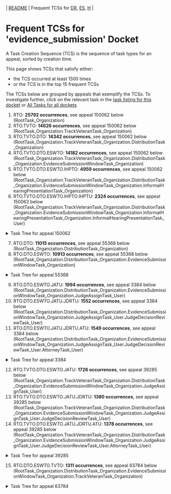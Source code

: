 <!-- DO NOT EDIT THIS FILE.  This file is autogenerated. -->
| [README](../README.md) | Frequent TCSs for [DR](../docs-DR/freq-taskcreation.md), [ES](../docs-ES/freq-taskcreation.md), [H](../docs-H/freq-taskcreation.md) |

# Frequent TCSs for 'evidence_submission' Docket

A Task Creation Sequence (TCS) is the sequence of task types for an appeal, sorted by creation time.

This page shows TCSs that satisfy either:
* the TCS occurred at least 1500 times
* or the TCS is in the top 15 frequent TCSs

The TCSs below are grouped by appeals that exemplify the TCSs.
To investigate further, click on the relevant task in the [task listing for this docket](tasklist.md)
or [All Tasks for all dockets](../alltasks.md)

1. RTO: **25792 occurrences**, see appeal 150062 below  
  (RootTask_Organization)  
2. RTO.TVTO: **14626 occurrences**, see appeal 150062 below  
  (RootTask_Organization.TrackVeteranTask_Organization)  
3. RTO.TVTO.DTO: **14342 occurrences**, see appeal 150062 below  
  (RootTask_Organization.TrackVeteranTask_Organization.DistributionTask_Organization)  
4. RTO.TVTO.DTO.ESWTO: **14182 occurrences**, see appeal 150062 below  
  (RootTask_Organization.TrackVeteranTask_Organization.DistributionTask_Organization.EvidenceSubmissionWindowTask_Organization)  
5. RTO.TVTO.DTO.ESWTO.IHPTO: **4959 occurrences**, see appeal 150062 below  
  (RootTask_Organization.TrackVeteranTask_Organization.DistributionTask_Organization.EvidenceSubmissionWindowTask_Organization.InformalHearingPresentationTask_Organization)  
6. RTO.TVTO.DTO.ESWTO.IHPTO.IHPTU: **2324 occurrences**, see appeal 150062 below  
  (RootTask_Organization.TrackVeteranTask_Organization.DistributionTask_Organization.EvidenceSubmissionWindowTask_Organization.InformalHearingPresentationTask_Organization.InformalHearingPresentationTask_User)  
  
  <details><summary markdown='span'>Task Tree for appeal 150062</summary>  
    
  ![150062](uml/150062.png)  
    
  <details><summary markdown='span'>UML code for task tree for appeal 150062</summary>  
    
  ```  
  @startuml  
  skinparam {  
    ObjectBorderColor #555  
    ObjectBorderThickness 0  
    ObjectFontStyle bold  
    ObjectFontSize 14  
    ObjectAttributeFontColor #333  
    ObjectAttributeFontSize 12  
  }  
    object 0.RootTask #8dd3c7 {  
  Organization  
  }  
    object 1.TrackVeteranTask #bebada {  
  Organization  
  }  
    object 2.DistributionTask #ffffb3 {  
  Organization  
  }  
    object 3.EvidenceSubmissionWindowTask #fccde5 {  
  Organization  
  }  
    object 4.InformalHearingPresentationTask #fdb462 {  
  Organization  
  }  
    object 5.InformalHearingPresentationTask #fdb462 {  
  User  
  }  
    object 6.InformalHearingPresentationTask #fdb462 {  
  User  
  }  
    object 7.JudgeAssignTask #ccebc5 {  
  User  
  }  
    object 8.JudgeDecisionReviewTask #d9d9d9 {  
  User  
  }  
    object 9.AttorneyTask #bc80bd {  
  User  
  }  
    object 10.BvaDispatchTask #b3de69 {  
  Organization  
  }  
    object 11.BvaDispatchTask #b3de69 {  
  User  
  }  
  0.RootTask -- 1.TrackVeteranTask  
  0.RootTask -- 2.DistributionTask  
  2.DistributionTask -- 3.EvidenceSubmissionWindowTask  
  2.DistributionTask -- 4.InformalHearingPresentationTask  
  4.InformalHearingPresentationTask -- 5.InformalHearingPresentationTask  
  4.InformalHearingPresentationTask -- 6.InformalHearingPresentationTask  
  0.RootTask -- 7.JudgeAssignTask  
  0.RootTask -- 8.JudgeDecisionReviewTask  
  8.JudgeDecisionReviewTask -- 9.AttorneyTask  
  0.RootTask -- 10.BvaDispatchTask  
  10.BvaDispatchTask -- 11.BvaDispatchTask  
  @enduml  
  ```  
  </details>  
    
  </details>  
    
  
7. RTO.DTO: **11015 occurrences**, see appeal 55368 below  
  (RootTask_Organization.DistributionTask_Organization)  
8. RTO.DTO.ESWTO: **10913 occurrences**, see appeal 55368 below  
  (RootTask_Organization.DistributionTask_Organization.EvidenceSubmissionWindowTask_Organization)  
  
  <details><summary markdown='span'>Task Tree for appeal 55368</summary>  
    
  ![55368](uml/55368.png)  
    
  <details><summary markdown='span'>UML code for task tree for appeal 55368</summary>  
    
  ```  
  @startuml  
  skinparam {  
    ObjectBorderColor #555  
    ObjectBorderThickness 0  
    ObjectFontStyle bold  
    ObjectFontSize 14  
    ObjectAttributeFontColor #333  
    ObjectAttributeFontSize 12  
  }  
    object 0.RootTask #8dd3c7 {  
  Organization  
  }  
    object 1.TrackVeteranTask #bebada {  
  Organization  
  }  
    object 2.DistributionTask #ffffb3 {  
  Organization  
  }  
    object 3.EvidenceSubmissionWindowTask #fccde5 {  
  Organization  
  }  
  0.RootTask -- 1.TrackVeteranTask  
  0.RootTask -- 2.DistributionTask  
  2.DistributionTask -- 3.EvidenceSubmissionWindowTask  
  @enduml  
  ```  
  </details>  
    
  </details>  
    
  
9. RTO.DTO.ESWTO.JATU: **1994 occurrences**, see appeal 3384 below  
  (RootTask_Organization.DistributionTask_Organization.EvidenceSubmissionWindowTask_Organization.JudgeAssignTask_User)  
10. RTO.DTO.ESWTO.JATU.JDRTU: **1552 occurrences**, see appeal 3384 below  
  (RootTask_Organization.DistributionTask_Organization.EvidenceSubmissionWindowTask_Organization.JudgeAssignTask_User.JudgeDecisionReviewTask_User)  
11. RTO.DTO.ESWTO.JATU.JDRTU.ATU: **1549 occurrences**, see appeal 3384 below  
  (RootTask_Organization.DistributionTask_Organization.EvidenceSubmissionWindowTask_Organization.JudgeAssignTask_User.JudgeDecisionReviewTask_User.AttorneyTask_User)  
  
  <details><summary markdown='span'>Task Tree for appeal 3384</summary>  
    
  ![3384](uml/3384.png)  
    
  <details><summary markdown='span'>UML code for task tree for appeal 3384</summary>  
    
  ```  
  @startuml  
  skinparam {  
    ObjectBorderColor #555  
    ObjectBorderThickness 0  
    ObjectFontStyle bold  
    ObjectFontSize 14  
    ObjectAttributeFontColor #333  
    ObjectAttributeFontSize 12  
  }  
    object 0.RootTask #8dd3c7 {  
  Organization  
  }  
    object 1.DistributionTask #ffffb3 {  
  Organization  
  }  
    object 2.EvidenceSubmissionWindowTask #fccde5 {  
  Organization  
  }  
    object 3.JudgeAssignTask #ccebc5 {  
  User  
  }  
    object 4.JudgeDecisionReviewTask #d9d9d9 {  
  User  
  }  
    object 5.AttorneyTask #bc80bd {  
  User  
  }  
    object 6.BvaDispatchTask #b3de69 {  
  Organization  
  }  
    object 7.BvaDispatchTask #b3de69 {  
  User  
  }  
  0.RootTask -- 1.DistributionTask  
  1.DistributionTask -- 2.EvidenceSubmissionWindowTask  
  0.RootTask -- 3.JudgeAssignTask  
  0.RootTask -- 4.JudgeDecisionReviewTask  
  4.JudgeDecisionReviewTask -- 5.AttorneyTask  
  0.RootTask -- 6.BvaDispatchTask  
  6.BvaDispatchTask -- 7.BvaDispatchTask  
  @enduml  
  ```  
  </details>  
    
  </details>  
    
  
12. RTO.TVTO.DTO.ESWTO.JATU: **1726 occurrences**, see appeal 39285 below  
  (RootTask_Organization.TrackVeteranTask_Organization.DistributionTask_Organization.EvidenceSubmissionWindowTask_Organization.JudgeAssignTask_User)  
13. RTO.TVTO.DTO.ESWTO.JATU.JDRTU: **1380 occurrences**, see appeal 39285 below  
  (RootTask_Organization.TrackVeteranTask_Organization.DistributionTask_Organization.EvidenceSubmissionWindowTask_Organization.JudgeAssignTask_User.JudgeDecisionReviewTask_User)  
14. RTO.TVTO.DTO.ESWTO.JATU.JDRTU.ATU: **1378 occurrences**, see appeal 39285 below  
  (RootTask_Organization.TrackVeteranTask_Organization.DistributionTask_Organization.EvidenceSubmissionWindowTask_Organization.JudgeAssignTask_User.JudgeDecisionReviewTask_User.AttorneyTask_User)  
  
  <details><summary markdown='span'>Task Tree for appeal 39285</summary>  
    
  ![39285](uml/39285.png)  
    
  <details><summary markdown='span'>UML code for task tree for appeal 39285</summary>  
    
  ```  
  @startuml  
  skinparam {  
    ObjectBorderColor #555  
    ObjectBorderThickness 0  
    ObjectFontStyle bold  
    ObjectFontSize 14  
    ObjectAttributeFontColor #333  
    ObjectAttributeFontSize 12  
  }  
    object 0.RootTask #8dd3c7 {  
  Organization  
  }  
    object 1.TrackVeteranTask #bebada {  
  Organization  
  }  
    object 2.DistributionTask #ffffb3 {  
  Organization  
  }  
    object 3.EvidenceSubmissionWindowTask #fccde5 {  
  Organization  
  }  
    object 4.JudgeAssignTask #ccebc5 {  
  User  
  }  
    object 5.JudgeDecisionReviewTask #d9d9d9 {  
  User  
  }  
    object 6.AttorneyTask #bc80bd {  
  User  
  }  
    object 7.BvaDispatchTask #b3de69 {  
  Organization  
  }  
    object 8.BvaDispatchTask #b3de69 {  
  User  
  }  
  0.RootTask -- 1.TrackVeteranTask  
  0.RootTask -- 2.DistributionTask  
  2.DistributionTask -- 3.EvidenceSubmissionWindowTask  
  0.RootTask -- 4.JudgeAssignTask  
  0.RootTask -- 5.JudgeDecisionReviewTask  
  5.JudgeDecisionReviewTask -- 6.AttorneyTask  
  0.RootTask -- 7.BvaDispatchTask  
  7.BvaDispatchTask -- 8.BvaDispatchTask  
  @enduml  
  ```  
  </details>  
    
  </details>  
    
  
15. RTO.DTO.ESWTO.TVTO: **1311 occurrences**, see appeal 63784 below  
  (RootTask_Organization.DistributionTask_Organization.EvidenceSubmissionWindowTask_Organization.TrackVeteranTask_Organization)  
  
  <details><summary markdown='span'>Task Tree for appeal 63784</summary>  
    
  ![63784](uml/63784.png)  
    
  <details><summary markdown='span'>UML code for task tree for appeal 63784</summary>  
    
  ```  
  @startuml  
  skinparam {  
    ObjectBorderColor #555  
    ObjectBorderThickness 0  
    ObjectFontStyle bold  
    ObjectFontSize 14  
    ObjectAttributeFontColor #333  
    ObjectAttributeFontSize 12  
  }  
    object 0.RootTask #8dd3c7 {  
  Organization  
  }  
    object 1.DistributionTask #ffffb3 {  
  Organization  
  }  
    object 2.EvidenceSubmissionWindowTask #fccde5 {  
  Organization  
  }  
    object 3.TrackVeteranTask #bebada {  
  Organization  
  }  
    object 4.AodMotionMailTask #d9d9d9 {  
  Organization  
  }  
    object 5.AodMotionMailTask #d9d9d9 {  
  Organization  
  }  
    object 6.AodMotionMailTask #d9d9d9 {  
  User  
  }  
    object 7.AodMotionMailTask #d9d9d9 {  
  Organization  
  }  
    object 8.AodMotionMailTask #d9d9d9 {  
  User  
  }  
  0.RootTask -- 1.DistributionTask  
  1.DistributionTask -- 2.EvidenceSubmissionWindowTask  
  0.RootTask -- 3.TrackVeteranTask  
  0.RootTask -- 4.AodMotionMailTask  
  4.AodMotionMailTask -- 5.AodMotionMailTask  
  5.AodMotionMailTask -- 6.AodMotionMailTask  
  6.AodMotionMailTask -- 7.AodMotionMailTask  
  7.AodMotionMailTask -- 8.AodMotionMailTask  
  @enduml  
  ```  
  </details>  
    
  </details>  
    
  
